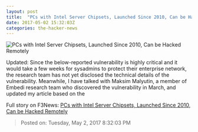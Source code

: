 ```yaml
---
layout: post
title:  "PCs with Intel Server Chipsets, Launched Since 2010, Can be Hacked Remotely"
date: 2017-05-02 15:32:03Z
categories: the-hacker-news
---
```


![PCs with Intel Server Chipsets, Launched Since 2010, Can be Hacked Remotely](https://3.bp.blogspot.com/-Ge59J2kKKls/WQhBBT04eAI/AAAAAAAAsZw/YUopRWTrPtUVENShKc4ZLV-YBbcxcRrNwCLcB/s1600/intel-server-chipsets-management-engine.png)

Updated: Since the below-reported vulnerability is highly critical and it would take a few weeks for sysadmins to protect their enterprise network, the research team has not yet disclosed the technical details of the vulnerability. Meanwhile, I have talked with Maksim Malyutin, a member of Embedi research team who discovered the vulnerability in March, and updated my article based on the


Full story on F3News: [PCs with Intel Server Chipsets, Launched Since 2010, Can be Hacked Remotely](http://www.f3nws.com/n/zmKprG)

> Posted on: Tuesday, May 2, 2017 8:32:03 PM
